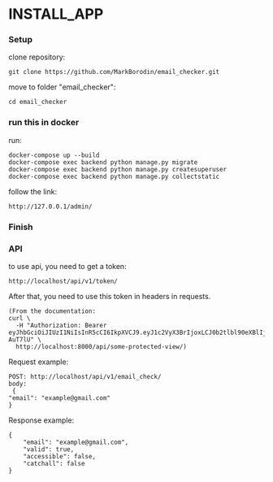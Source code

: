 # INSTALL_APP


### Setup


clone repository:
```
git clone https://github.com/MarkBorodin/email_checker.git
```

move to folder "email_checker":
```
cd email_checker
```


### run this in docker

run:

```
docker-compose up --build
docker-compose exec backend python manage.py migrate
docker-compose exec backend python manage.py createsuperuser
docker-compose exec backend python manage.py collectstatic
```

follow the link:
```
http://127.0.0.1/admin/
```


### Finish



### API

to use api, you need to get a token:

```
http://localhost/api/v1/token/
```

After that, you need to use this token in headers in requests.

```
(From the documentation:
curl \
  -H "Authorization: Bearer eyJhbGciOiJIUzI1NiIsInR5cCI6IkpXVCJ9.eyJ1c2VyX3BrIjoxLCJ0b2tlbl90eXBlIjoiYWNjZXNzIiwiY29sZF9zdHVmZiI6IuKYgyIsImV4cCI6MTIzNDU2LCJqdGkiOiJmZDJmOWQ1ZTFhN2M0MmU4OTQ5MzVlMzYyYmNhOGJjYSJ9.NHlztMGER7UADHZJlxNG0WSi22a2KaYSfd1S-AuT7lU" \
  http://localhost:8000/api/some-protected-view/)
```

Request example:

```
POST: http://localhost/api/v1/email_check/
body:
 {
"email": "example@gmail.com"
}
```

Response example:

```
{
    "email": "example@gmail.com",
    "valid": true,
    "accessible": false,
    "catchall": false
}
```
